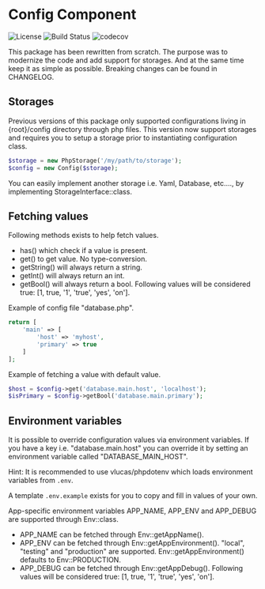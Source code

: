 # Config Component

![License](https://img.shields.io/packagist/l/corex/config.svg)
![Build Status](https://travis-ci.org/corex/config.svg?branch=master)
![codecov](https://codecov.io/gh/corex/config/branch/master/graph/badge.svg)

This package has been rewritten from scratch. The purpose was to modernize
the code and add support for storages. And at the same time keep it as simple
as possible. Breaking changes can be found in CHANGELOG.

## Storages

Previous versions of this package only supported configurations living in {root}/config directory through php files.
This version now support storages and requires you to setup a storage prior to instantiating configuration class.

```php
$storage = new PhpStorage('/my/path/to/storage');
$config = new Config($storage);
```

You can easily implement another storage i.e. Yaml, Database, etc...., by implementing StorageInterface::class.

## Fetching values

Following methods exists to help fetch values.

- has() which check if a value is present.
- get() to get value. No type-conversion.
- getString() will always return a string.
- getInt() will always return an int.
- getBool() will always return a bool. Following values will be considered true: [1, true, '1', 'true', 'yes', 'on'].

Example of config file "database.php".
```php
return [
    'main' => [
        'host' => 'myhost',
        'primary' => true
    ]
];
```

Example of fetching a value with default value.

```php
$host = $config->get('database.main.host', 'localhost');
$isPrimary = $config->getBool('database.main.primary');
```

## Environment variables

It is possible to override configuration values via environment variables.
If you have a key i.e. "database.main.host" you can override it by setting an environment variable
called "DATABASE_MAIN_HOST".

Hint:
It is recommended to use vlucas/phpdotenv which loads environment variables from `.env`.

A template `.env.example` exists for you to copy and fill in values of your own.

App-specific environment variables APP_NAME, APP_ENV and APP_DEBUG are supported through Env::class.

- APP_NAME can be fetched through Env::getAppName().
- APP_ENV can be fetched through Env::getAppEnvironment(). "local", "testing" and "production" are supported. Env::getAppEnvironment() defaults to Env::PRODUCTION.
- APP_DEBUG can be fetched through Env::getAppDebug(). Following values will be considered true: [1, true, '1', 'true', 'yes', 'on'].
